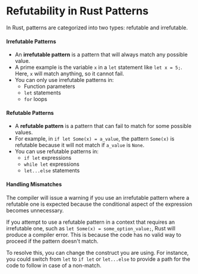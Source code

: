 # Refutability in Rust Patterns

In Rust, patterns are categorized into two types: refutable and irrefutable.

#### Irrefutable Patterns
- An **irrefutable pattern** is a pattern that will always match any possible value.
- A prime example is the variable `x` in a `let` statement like `let x = 5;`. Here, `x` will match anything, so it cannot fail.
- You can only use irrefutable patterns in:
    - Function parameters
    - `let` statements
    - `for` loops

#### Refutable Patterns
- A **refutable pattern** is a pattern that can fail to match for some possible values.
- For example, in `if let Some(x) = a_value`, the pattern `Some(x)` is refutable because it will not match if `a_value` is `None`.
- You can use refutable patterns in:
    - `if let` expressions
    - `while let` expressions
    - `let...else` statements

#### Handling Mismatches
The compiler will issue a warning if you use an irrefutable pattern where a refutable one is expected because the conditional aspect of the expression becomes unnecessary.

If you attempt to use a refutable pattern in a context that requires an irrefutable one, such as `let Some(x) = some_option_value;`, Rust will produce a compiler error. This is because the code has no valid way to proceed if the pattern doesn't match.

To resolve this, you can change the construct you are using. For instance, you could switch from `let` to `if let` or `let...else` to provide a path for the code to follow in case of a non-match.